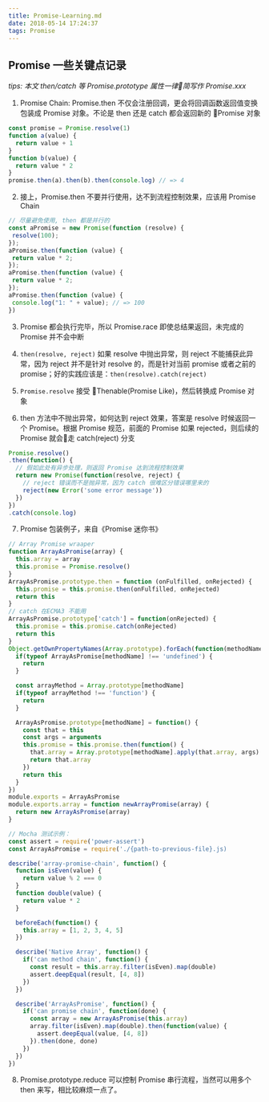```yaml
---
title: Promise-Learning.md
date: 2018-05-14 17:24:37
tags: Promise
---
```


## Promise 一些关键点记录
*tips: 本文 then/catch 等 Promise.prototype 属性一律简写作 Promise.xxx*


1. Promise Chain: Promise.then 不仅会注册回调，更会将回调函数返回值变换包装成 Promise 对象。不论是 then 还是 catch 都会返回新的 Promise 对象

```javascript
const promise = Promise.resolve(1)
function a(value) {
  return value + 1
}
function b(value) {
  return value * 2
}
promise.then(a).then(b).then(console.log) // => 4
```

2. 接上，Promise.then 不要并行使用，达不到流程控制效果，应该用 Promise Chain

```javascript
// 尽量避免使用, then 都是并行的
const aPromise = new Promise(function (resolve) {
 resolve(100);
});
aPromise.then(function (value) {
 return value * 2;
});
aPromise.then(function (value) {
 return value * 2;
});
aPromise.then(function (value) {
 console.log("1: " + value); // => 100
})
```
3. Promise 都会执行完毕，所以 Promise.race 即使总结果返回，未完成的 Promise 并不会中断 

4. `then(resolve, reject)` 如果 resolve 中抛出异常，则 reject 不能捕获此异常，因为 reject 并不是针对 resolve 的，而是针对当前 promise 或者之前的 promise；好的实践应该是：`then(resolve).catch(reject)`

5. `Promise.resolve` 接受 Thenable(Promise Like)，然后转换成 Promise 对象 

6. then 方法中不抛出异常，如何达到 reject 效果，答案是 resolve 时候返回一个 Promise。根据 Promise 规范，前面的 Promise 如果 rejected，则后续的 Promise 就会走 catch(reject) 分支

```javascript
Promise.resolve()
.then(function() {
  // 假如此处有异步处理，则返回 Promise 达到流程控制效果
  return new Promise(function(resolve, reject) {
    // reject 错误而不是抛异常，因为 catch 很难区分错误哪里来的
    reject(new Error('some error message'))
  })
})
.catch(console.log)
```

7. Promise 包装例子，来自《Promise 迷你书》

```javascript
// Array Promise wraaper
function ArrayAsPromise(array) {
  this.array = array
  this.promise = Promise.resolve()
}
ArrayAsPromise.prototype.then = function (onFulfilled, onRejected) {
  this.promise = this.promise.then(onFulfilled, onRejected)
  return this
}
// catch 在ECMA3 不能用
ArrayAsPromise.prototype['catch'] = function(onRejected) {
  this.promise = this.promise.catch(onRejected)
  return this
}
Object.getOwnPropertyNames(Array.prototype).forEach(function(methodName) {
  if(typeof ArrayAsPromise[methodName] !== 'undefined') {
    return
  }

  const arrayMethod = Array.prototype[methodName]
  if(typeof arrayMethod !== 'function') {
    return
  }

  ArrayAsPromise.prototype[methodName] = function() {
    const that = this
    const args = arguments
    this.promise = this.promise.then(function() {
      that.array = Array.prototype[methodName].apply(that.array, args)
      return that.array
    })
    return this
  }
})
module.exports = ArrayAsPromise
module.exports.array = function newArrayPromise(array) {
  return new ArrayAsPromise(array)
}

// Mocha 测试示例：
const assert = require('power-assert')
const ArrayAsPromise = require('./{path-to-previous-file}.js)

describe('array-promise-chain', function() {
  function isEven(value) {
    return value % 2 === 0
  }
  function double(value) {
    return value * 2
  }

  beforeEach(function() {
    this.array = [1, 2, 3, 4, 5]
  })

  describe('Native Array', function() {
    if('can method chain', function() {
      const result = this.array.filter(isEven).map(double)
      assert.deepEqual(result, [4, 8])
    })
  })

  describe('ArrayAsPromise', function() {
    if('can promise chain', function(done) {
      const array = new ArrayAsPromise(this.array)
      array.filter(isEven).map(double).then(function(value) {
        assert.deepEqual(value, [4, 8])
      }).then(done, done)
    })
  })
})
```
8. Promise.prototype.reduce 可以控制 Promise 串行流程，当然可以用多个 then 来写，相比较麻烦一点了。
